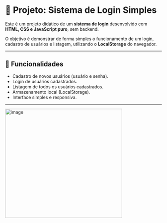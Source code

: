 # 🔐 Projeto: Sistema de Login Simples

Este é um projeto didático de um **sistema de login** desenvolvido com **HTML, CSS e JavaScript puro**, sem backend.

O objetivo é demonstrar de forma simples o funcionamento de um login, cadastro de usuários e listagem, utilizando o **LocalStorage** do navegador.

---

## 📝 Funcionalidades

- Cadastro de novos usuários (usuário e senha).
- Login de usuários cadastrados.
- Listagem de todos os usuários cadastrados.
- Armazenamento local (LocalStorage).
- Interface simples e responsiva.

---

<img width="376" height="352" alt="image" src="https://github.com/user-attachments/assets/b1119497-34ce-47c7-ba84-b9fce0aec034" />


